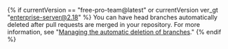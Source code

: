 {% if currentVersion == "free-pro-team@latest" or currentVersion ver_gt "enterprise-server@2.18" %}
You can have head branches automatically deleted after pull requests are merged in your repository. For more information, see "[Managing the automatic deletion of branches](/articles/managing-the-automatic-deletion-of-branches)."
{% endif %}
